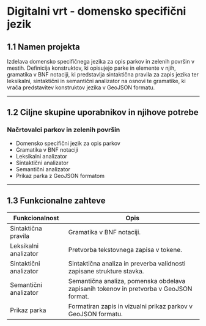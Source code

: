 # Digitalni vrt - domensko specifični jezik

## 1.1 Namen projekta

Izdelava domensko specifičnega jezika za opis parkov in zelenih površin v mestih. Definicija konstruktov, ki opisujejo parke in elemente v njih, gramatika v BNF notaciji, ki predstavlja sintaktična pravila za zapis jezika ter leksikalni, sintaktični in semantični analizator na osnovi te gramatike, ki vrača predstavitev konstruktov jezika v GeoJSON formatu.

---

## 1.2 Ciljne skupine uporabnikov in njihove potrebe

### Načrtovalci parkov in zelenih površin

- Domensko specifični jezik za opis parkov
- Gramatika v BNF notaciji
- Leksikalni analizator
- Sintaktični analizator
- Semantični analizator
- Prikaz parka z GeoJSON formatom

---

## 1.3 Funkcionalne zahteve

| Funkcionalnost         | Opis                                                                                   |
| ---------------------- | -------------------------------------------------------------------------------------- |
| Sintaktična pravila    | Gramatika v BNF notaciji.                                                              |
| Leksikalni analizator  | Pretvorba tekstovnega zapisa v tokene.                                                 |
| Sintaktični analizator | Sintaktična analiza in preverba validnosti zapisane strukture stavka.                  |
| Semantični analizator  | Semantična analiza, pomenska obdelava zapisanih tokenov in pretvorba v GeoJSON format. |
| Prikaz parka           | Formatiran zapis in vizualni prikaz parkov v GeoJSON formatu.                          |


